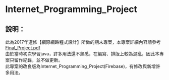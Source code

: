 # Internet_Programming_Project

說明：
---
此為2017年選修【網際網路程式設計】所做的期末專案，本專案詳細內容請參考[Final_Project.pdf](https://github.com/kikihayashi/Internet_Programming_Project/blob/master/Final_Project.pdf) \
由於當時初次學習java，許多用法還不熟悉，在編寫、排版上較為混亂，因此本專案只留作紀錄，並不做更新。 \
此專案的改良版為Internet_Programming_Project(Firebase)，有修改與新增許多用法。
